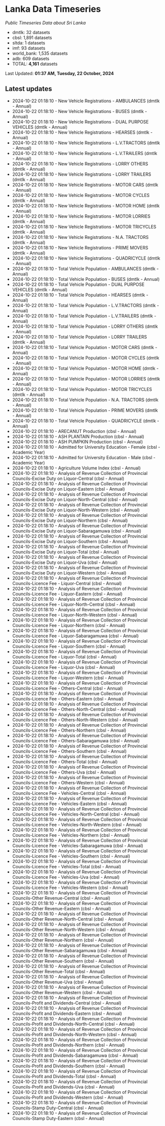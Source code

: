 # Lanka Data Timeseries
*Public Timeseries Data about Sri Lanka*

* dmtlk: 32 datasets
* cbsl: 1,891 datasets
* sltda: 1 datasets
* imf: 93 datasets
* world_bank: 1,535 datasets
* adb: 609 datasets
* TOTAL: **4,161** datasets

Last Updated: **01:37 AM, Tuesday, 22 October, 2024**

## Latest updates

* 2024-10-22 01:18:10 - New Vehicle Registrations - AMBULANCES (dmtlk - Annual)
* 2024-10-22 01:18:10 - New Vehicle Registrations - BUSES (dmtlk - Annual)
* 2024-10-22 01:18:10 - New Vehicle Registrations - DUAL PURPOSE VEHICLES (dmtlk - Annual)
* 2024-10-22 01:18:10 - New Vehicle Registrations - HEARSES (dmtlk - Annual)
* 2024-10-22 01:18:10 - New Vehicle Registrations - L.V.TRACTORS (dmtlk - Annual)
* 2024-10-22 01:18:10 - New Vehicle Registrations - L.V.TRAILERS (dmtlk - Annual)
* 2024-10-22 01:18:10 - New Vehicle Registrations - LORRY OTHERS (dmtlk - Annual)
* 2024-10-22 01:18:10 - New Vehicle Registrations - LORRY TRAILERS (dmtlk - Annual)
* 2024-10-22 01:18:10 - New Vehicle Registrations - MOTOR CARS (dmtlk - Annual)
* 2024-10-22 01:18:10 - New Vehicle Registrations - MOTOR CYCLES (dmtlk - Annual)
* 2024-10-22 01:18:10 - New Vehicle Registrations - MOTOR HOME (dmtlk - Annual)
* 2024-10-22 01:18:10 - New Vehicle Registrations - MOTOR LORRIES (dmtlk - Annual)
* 2024-10-22 01:18:10 - New Vehicle Registrations - MOTOR TRICYCLES (dmtlk - Annual)
* 2024-10-22 01:18:10 - New Vehicle Registrations - N.A. TRACTORS (dmtlk - Annual)
* 2024-10-22 01:18:10 - New Vehicle Registrations - PRIME MOVERS (dmtlk - Annual)
* 2024-10-22 01:18:10 - New Vehicle Registrations - QUADRICYCLE (dmtlk - Annual)
* 2024-10-22 01:18:10 - Total Vehicle Population - AMBULANCES (dmtlk - Annual)
* 2024-10-22 01:18:10 - Total Vehicle Population - BUSES (dmtlk - Annual)
* 2024-10-22 01:18:10 - Total Vehicle Population - DUAL PURPOSE VEHICLES (dmtlk - Annual)
* 2024-10-22 01:18:10 - Total Vehicle Population - HEARSES (dmtlk - Annual)
* 2024-10-22 01:18:10 - Total Vehicle Population - L.V.TRACTORS (dmtlk - Annual)
* 2024-10-22 01:18:10 - Total Vehicle Population - L.V.TRAILERS (dmtlk - Annual)
* 2024-10-22 01:18:10 - Total Vehicle Population - LORRY OTHERS (dmtlk - Annual)
* 2024-10-22 01:18:10 - Total Vehicle Population - LORRY TRAILERS (dmtlk - Annual)
* 2024-10-22 01:18:10 - Total Vehicle Population - MOTOR CARS (dmtlk - Annual)
* 2024-10-22 01:18:10 - Total Vehicle Population - MOTOR CYCLES (dmtlk - Annual)
* 2024-10-22 01:18:10 - Total Vehicle Population - MOTOR HOME (dmtlk - Annual)
* 2024-10-22 01:18:10 - Total Vehicle Population - MOTOR LORRIES (dmtlk - Annual)
* 2024-10-22 01:18:10 - Total Vehicle Population - MOTOR TRICYCLES (dmtlk - Annual)
* 2024-10-22 01:18:10 - Total Vehicle Population - N.A. TRACTORS (dmtlk - Annual)
* 2024-10-22 01:18:10 - Total Vehicle Population - PRIME MOVERS (dmtlk - Annual)
* 2024-10-22 01:18:10 - Total Vehicle Population - QUADRICYCLE (dmtlk - Annual)
* 2024-10-22 01:18:10 - ARECANUT Production (cbsl - Annual)
* 2024-10-22 01:18:10 - ASH PLANTAIN Production (cbsl - Annual)
* 2024-10-22 01:18:10 - ASH PUMPKIN Production (cbsl - Annual)
* 2024-10-22 01:18:10 - Admitted for University Education - Female (cbsl - Academic Year)
* 2024-10-22 01:18:10 - Admitted for University Education - Male (cbsl - Academic Year)
* 2024-10-22 01:18:10 - Agriculture Volume Index (cbsl - Annual)
* 2024-10-22 01:18:10 - Analysis of Revenue Collection of Provincial Councils-Excise Duty on Liquor-Central (cbsl - Annual)
* 2024-10-22 01:18:10 - Analysis of Revenue Collection of Provincial Councils-Excise Duty on Liquor-Eastern (cbsl - Annual)
* 2024-10-22 01:18:10 - Analysis of Revenue Collection of Provincial Councils-Excise Duty on Liquor-North-Central (cbsl - Annual)
* 2024-10-22 01:18:10 - Analysis of Revenue Collection of Provincial Councils-Excise Duty on Liquor-North-Western (cbsl - Annual)
* 2024-10-22 01:18:10 - Analysis of Revenue Collection of Provincial Councils-Excise Duty on Liquor-Northern (cbsl - Annual)
* 2024-10-22 01:18:10 - Analysis of Revenue Collection of Provincial Councils-Excise Duty on Liquor-Sabaragamuwa (cbsl - Annual)
* 2024-10-22 01:18:10 - Analysis of Revenue Collection of Provincial Councils-Excise Duty on Liquor-Southern (cbsl - Annual)
* 2024-10-22 01:18:10 - Analysis of Revenue Collection of Provincial Councils-Excise Duty on Liquor-Total (cbsl - Annual)
* 2024-10-22 01:18:10 - Analysis of Revenue Collection of Provincial Councils-Excise Duty on Liquor-Uva (cbsl - Annual)
* 2024-10-22 01:18:10 - Analysis of Revenue Collection of Provincial Councils-Excise Duty on Liquor-Western (cbsl - Annual)
* 2024-10-22 01:18:10 - Analysis of Revenue Collection of Provincial Councils-Licence Fee - Liquor-Central (cbsl - Annual)
* 2024-10-22 01:18:10 - Analysis of Revenue Collection of Provincial Councils-Licence Fee - Liquor-Eastern (cbsl - Annual)
* 2024-10-22 01:18:10 - Analysis of Revenue Collection of Provincial Councils-Licence Fee - Liquor-North-Central (cbsl - Annual)
* 2024-10-22 01:18:10 - Analysis of Revenue Collection of Provincial Councils-Licence Fee - Liquor-North-Western (cbsl - Annual)
* 2024-10-22 01:18:10 - Analysis of Revenue Collection of Provincial Councils-Licence Fee - Liquor-Northern (cbsl - Annual)
* 2024-10-22 01:18:10 - Analysis of Revenue Collection of Provincial Councils-Licence Fee - Liquor-Sabaragamuwa (cbsl - Annual)
* 2024-10-22 01:18:10 - Analysis of Revenue Collection of Provincial Councils-Licence Fee - Liquor-Southern (cbsl - Annual)
* 2024-10-22 01:18:10 - Analysis of Revenue Collection of Provincial Councils-Licence Fee - Liquor-Total (cbsl - Annual)
* 2024-10-22 01:18:10 - Analysis of Revenue Collection of Provincial Councils-Licence Fee - Liquor-Uva (cbsl - Annual)
* 2024-10-22 01:18:10 - Analysis of Revenue Collection of Provincial Councils-Licence Fee - Liquor-Western (cbsl - Annual)
* 2024-10-22 01:18:10 - Analysis of Revenue Collection of Provincial Councils-Licence Fee - Others-Central (cbsl - Annual)
* 2024-10-22 01:18:10 - Analysis of Revenue Collection of Provincial Councils-Licence Fee - Others-Eastern (cbsl - Annual)
* 2024-10-22 01:18:10 - Analysis of Revenue Collection of Provincial Councils-Licence Fee - Others-North-Central (cbsl - Annual)
* 2024-10-22 01:18:10 - Analysis of Revenue Collection of Provincial Councils-Licence Fee - Others-North-Western (cbsl - Annual)
* 2024-10-22 01:18:10 - Analysis of Revenue Collection of Provincial Councils-Licence Fee - Others-Northern (cbsl - Annual)
* 2024-10-22 01:18:10 - Analysis of Revenue Collection of Provincial Councils-Licence Fee - Others-Sabaragamuwa (cbsl - Annual)
* 2024-10-22 01:18:10 - Analysis of Revenue Collection of Provincial Councils-Licence Fee - Others-Southern (cbsl - Annual)
* 2024-10-22 01:18:10 - Analysis of Revenue Collection of Provincial Councils-Licence Fee - Others-Total (cbsl - Annual)
* 2024-10-22 01:18:10 - Analysis of Revenue Collection of Provincial Councils-Licence Fee - Others-Uva (cbsl - Annual)
* 2024-10-22 01:18:10 - Analysis of Revenue Collection of Provincial Councils-Licence Fee - Others-Western (cbsl - Annual)
* 2024-10-22 01:18:10 - Analysis of Revenue Collection of Provincial Councils-Licence Fee - Vehicles-Central (cbsl - Annual)
* 2024-10-22 01:18:10 - Analysis of Revenue Collection of Provincial Councils-Licence Fee - Vehicles-Eastern (cbsl - Annual)
* 2024-10-22 01:18:10 - Analysis of Revenue Collection of Provincial Councils-Licence Fee - Vehicles-North-Central (cbsl - Annual)
* 2024-10-22 01:18:10 - Analysis of Revenue Collection of Provincial Councils-Licence Fee - Vehicles-North-Western (cbsl - Annual)
* 2024-10-22 01:18:10 - Analysis of Revenue Collection of Provincial Councils-Licence Fee - Vehicles-Northern (cbsl - Annual)
* 2024-10-22 01:18:10 - Analysis of Revenue Collection of Provincial Councils-Licence Fee - Vehicles-Sabaragamuwa (cbsl - Annual)
* 2024-10-22 01:18:10 - Analysis of Revenue Collection of Provincial Councils-Licence Fee - Vehicles-Southern (cbsl - Annual)
* 2024-10-22 01:18:10 - Analysis of Revenue Collection of Provincial Councils-Licence Fee - Vehicles-Total (cbsl - Annual)
* 2024-10-22 01:18:10 - Analysis of Revenue Collection of Provincial Councils-Licence Fee - Vehicles-Uva (cbsl - Annual)
* 2024-10-22 01:18:10 - Analysis of Revenue Collection of Provincial Councils-Licence Fee - Vehicles-Western (cbsl - Annual)
* 2024-10-22 01:18:10 - Analysis of Revenue Collection of Provincial Councils-Other Revenue-Central (cbsl - Annual)
* 2024-10-22 01:18:10 - Analysis of Revenue Collection of Provincial Councils-Other Revenue-Eastern (cbsl - Annual)
* 2024-10-22 01:18:10 - Analysis of Revenue Collection of Provincial Councils-Other Revenue-North-Central (cbsl - Annual)
* 2024-10-22 01:18:10 - Analysis of Revenue Collection of Provincial Councils-Other Revenue-North-Western (cbsl - Annual)
* 2024-10-22 01:18:10 - Analysis of Revenue Collection of Provincial Councils-Other Revenue-Northern (cbsl - Annual)
* 2024-10-22 01:18:10 - Analysis of Revenue Collection of Provincial Councils-Other Revenue-Sabaragamuwa (cbsl - Annual)
* 2024-10-22 01:18:10 - Analysis of Revenue Collection of Provincial Councils-Other Revenue-Southern (cbsl - Annual)
* 2024-10-22 01:18:10 - Analysis of Revenue Collection of Provincial Councils-Other Revenue-Total (cbsl - Annual)
* 2024-10-22 01:18:10 - Analysis of Revenue Collection of Provincial Councils-Other Revenue-Uva (cbsl - Annual)
* 2024-10-22 01:18:10 - Analysis of Revenue Collection of Provincial Councils-Other Revenue-Western (cbsl - Annual)
* 2024-10-22 01:18:10 - Analysis of Revenue Collection of Provincial Councils-Profit and Dividends-Central (cbsl - Annual)
* 2024-10-22 01:18:10 - Analysis of Revenue Collection of Provincial Councils-Profit and Dividends-Eastern (cbsl - Annual)
* 2024-10-22 01:18:10 - Analysis of Revenue Collection of Provincial Councils-Profit and Dividends-North-Central (cbsl - Annual)
* 2024-10-22 01:18:10 - Analysis of Revenue Collection of Provincial Councils-Profit and Dividends-North-Western (cbsl - Annual)
* 2024-10-22 01:18:10 - Analysis of Revenue Collection of Provincial Councils-Profit and Dividends-Northern (cbsl - Annual)
* 2024-10-22 01:18:10 - Analysis of Revenue Collection of Provincial Councils-Profit and Dividends-Sabaragamuwa (cbsl - Annual)
* 2024-10-22 01:18:10 - Analysis of Revenue Collection of Provincial Councils-Profit and Dividends-Southern (cbsl - Annual)
* 2024-10-22 01:18:10 - Analysis of Revenue Collection of Provincial Councils-Profit and Dividends-Total (cbsl - Annual)
* 2024-10-22 01:18:10 - Analysis of Revenue Collection of Provincial Councils-Profit and Dividends-Uva (cbsl - Annual)
* 2024-10-22 01:18:10 - Analysis of Revenue Collection of Provincial Councils-Profit and Dividends-Western (cbsl - Annual)
* 2024-10-22 01:18:10 - Analysis of Revenue Collection of Provincial Councils-Stamp Duty-Central (cbsl - Annual)
* 2024-10-22 01:18:10 - Analysis of Revenue Collection of Provincial Councils-Stamp Duty-Eastern (cbsl - Annual)